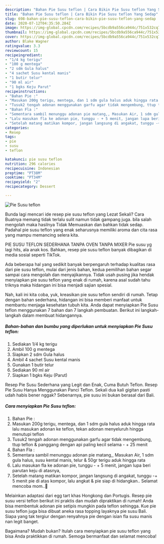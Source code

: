 ```yaml
---
description: "Bahan Pie Susu teflon | Cara Bikin Pie Susu teflon Yang Sedap"
title: "Bahan Pie Susu teflon | Cara Bikin Pie Susu teflon Yang Sedap"
slug: 698-bahan-pie-susu-teflon-cara-bikin-pie-susu-teflon-yang-sedap
date: 2020-07-12T04:35:50.284Z
image: https://img-global.cpcdn.com/recipes/5bcdb9a556ca944c/751x532cq70/pie-susu-teflon-foto-resep-utama.jpg
thumbnail: https://img-global.cpcdn.com/recipes/5bcdb9a556ca944c/751x532cq70/pie-susu-teflon-foto-resep-utama.jpg
cover: https://img-global.cpcdn.com/recipes/5bcdb9a556ca944c/751x532cq70/pie-susu-teflon-foto-resep-utama.jpg
author: Blake Wagner
ratingvalue: 3.3
reviewcount: 15
recipeingredient:
- "1/4 kg terigu"
- "100 g mentega"
- "2 sdm Gula halus"
- "4 sachet Susu kental manis"
- "1 butir telur"
- "90 ml air"
- "1 bgks Keju Parut"
recipeinstructions:
- "Bahan Pie :"
- "Masukan 200g terigu, mentega, dan 1 sdm gula halus aduk hingga rata lalu masukan adonan ke teflon, tekan adonan menyeluruh hingga menutupi teflon"
- "Tusuk2 tengah adonan menggunakan garfu agar tidak mengembung, ttup teflon &amp; panggang dengan api paling kecil selama - + 25 menit"
- "Bahan Fla :"
- "Sementara sambil menunggu adonan pie matang,, Masukan Air, 1 sdm gula halus, susu kental manis, telur &amp; 50gr terigu aduk hingga rata"
- "Lalu masukan fla ke adonan pie, tunggu - + 5 menit, jangan lupa beri parutan keju di atasnya,"
- "Setelah matang matikan kompor, jangan langsung di angakat, tunggu -+ 5 menit pie di atas kompor, lalu angkat &amp; pie siap di hidangkan.. Selamat mencoba mom..🤗"
categories:
- Resep
tags:
- pie
- susu
- teflon

katakunci: pie susu teflon 
nutrition: 296 calories
recipecuisine: Indonesian
preptime: "PT38M"
cooktime: "PT34M"
recipeyield: "2"
recipecategory: Dessert

---
```



![Pie Susu teflon](https://img-global.cpcdn.com/recipes/5bcdb9a556ca944c/751x532cq70/pie-susu-teflon-foto-resep-utama.jpg)

Bunda lagi mencari ide resep pie susu teflon yang Lezat Sekali? Cara Buatnya memang tidak terlalu sulit namun tidak gampang juga. bila salah mengolah maka hasilnya Tidak Memuaskan dan bahkan tidak sedap. Padahal pie susu teflon yang enak seharusnya memiliki aroma dan cita rasa yang mampu memancing selera kita.

PIE SUSU TEFLON SEDERHANA TANPA OVEN TANPA MIXER Pie susu yg lagi hits, ala anak kos. Bahkan, resep pie susu teflon banyak dibagikan di media sosial seperti TikTok.

Ada beberapa hal yang sedikit banyak berpengaruh terhadap kualitas rasa dari pie susu teflon, mulai dari jenis bahan, kedua pemilihan bahan segar sampai cara mengolah dan menyajikannya. Tidak usah pusing jika hendak menyiapkan pie susu teflon yang enak di rumah, karena asal sudah tahu triknya maka hidangan ini bisa menjadi sajian spesial.


Nah, kali ini kita coba, yuk, kreasikan pie susu teflon sendiri di rumah. Tetap dengan bahan sederhana, hidangan ini bisa memberi manfaat untuk membantu menjaga kesehatan tubuh kita. Anda dapat menyiapkan Pie Susu teflon menggunakan 7 bahan dan 7 langkah pembuatan. Berikut ini langkah-langkah dalam membuat hidangannya.

<!--inarticleads1-->

##### Bahan-bahan dan bumbu yang diperlukan untuk menyiapkan Pie Susu teflon:

1. Sediakan 1/4 kg terigu
1. Ambil 100 g mentega
1. Siapkan 2 sdm Gula halus
1. Ambil 4 sachet Susu kental manis
1. Gunakan 1 butir telur
1. Sediakan 90 ml air
1. Siapkan 1 bgks Keju (Parut)


Resep Pie Susu Sederhana yang Legit dan Enak, Cuma Butuh Teflon. Resep Pie Susu Hanya Menggunakan Panci Teflon. Sekali dua kali gigitan pasti udah habis bener nggak? Sebenarnya, pie susu ini bukan berasal dari Bali. 

<!--inarticleads2-->

##### Cara menyiapkan Pie Susu teflon:

1. Bahan Pie :
1. Masukan 200g terigu, mentega, dan 1 sdm gula halus aduk hingga rata lalu masukan adonan ke teflon, tekan adonan menyeluruh hingga menutupi teflon
1. Tusuk2 tengah adonan menggunakan garfu agar tidak mengembung, ttup teflon &amp; panggang dengan api paling kecil selama - + 25 menit
1. Bahan Fla :
1. Sementara sambil menunggu adonan pie matang,, Masukan Air, 1 sdm gula halus, susu kental manis, telur &amp; 50gr terigu aduk hingga rata
1. Lalu masukan fla ke adonan pie, tunggu - + 5 menit, jangan lupa beri parutan keju di atasnya,
1. Setelah matang matikan kompor, jangan langsung di angakat, tunggu -+ 5 menit pie di atas kompor, lalu angkat &amp; pie siap di hidangkan.. Selamat mencoba mom..🤗


Melainkan adaptasi dari egg tart khas Hongkong dan Portugis. Resep pie susu versi teflon berikut ini praktis dan mudah dipraktikan di rumah! Anda bisa membentuk adonan pie setipis mungkin pada teflon sehingga. Kue pie susu teflon juga bisa dibuat aneka rasa topping layaknya pie susu Bali. Siapa yang tak tergiur dengan renyahnya pie dengan isian fla susu manis nan legit banget. 

Bagaimana? Mudah bukan? Itulah cara menyiapkan pie susu teflon yang bisa Anda praktikkan di rumah. Semoga bermanfaat dan selamat mencoba!
